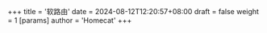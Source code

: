 +++
title = '软路由'
date = 2024-08-12T12:20:57+08:00
draft = false
weight = 1
[params]
  author = 'Homecat'
+++

<!--more-->
